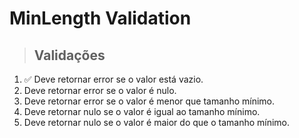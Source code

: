 # MinLength Validation

> ## Validações
1. ✅ Deve retornar error se o valor está vazio.
2. Deve retornar error se o valor é nulo.
3. Deve retornar error se o valor é menor que tamanho mínimo.
4. Deve retornar nulo se o valor é igual ao tamanho mínimo.
5. Deve retornar nulo se o valor é maior do que o tamanho mínimo.